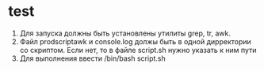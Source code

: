 # test
1. Для запуска должны быть установлены утилиты grep, tr, awk.
2. Файл prodscriptawk и console.log должы быть в одной дирректории со скриптом. Если нет, то в файле script.sh нужно указать к ним пути 
3. Для выполнения ввести /bin/bash script.sh
